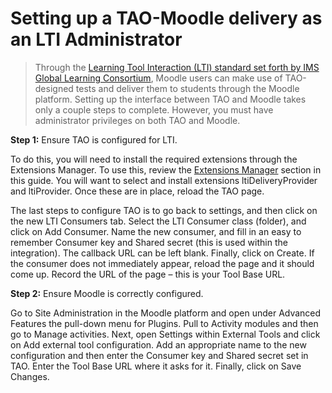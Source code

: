 <!--
    created_at: 2015-05-15
    authors:         
      - Ben Angel    
--> 

# Setting up a TAO-Moodle delivery as an LTI Administrator

>Through the [Learning Tool Interaction (LTI) standard set forth by IMS Global Learning Consortium](http://developers.imsglobal.org/), Moodle users can make use of TAO-designed tests and deliver them to students through the Moodle platform. Setting up the interface between TAO and Moodle takes only a couple steps to complete. However, you must have administrator privileges on both TAO and Moodle.

**Step 1:** Ensure TAO is configured for LTI.

To do this, you will need to install the required extensions through the Extensions Manager. To use this, review the [Extensions Manager](../advanced-features/add-an-extension.md) section in this guide. You will want to select and install extensions ltiDeliveryProvider and ltiProvider. Once these are in place, reload the TAO page.

The last steps to configure TAO is to go back to settings, and then click on the new LTI Consumers tab. Select the LTI Consumer class (folder), and click on Add Consumer. Name the new consumer, and fill in an easy to remember Consumer key and Shared secret (this is used within the integration). The callback URL can be left blank. Finally, click on Create. If the consumer does not immediately appear, reload the page and it should come up. Record the URL of the page – this is your Tool Base URL.

**Step 2:** Ensure Moodle is correctly configured.

Go to Site Administration in the Moodle platform and open under Advanced Features the pull-down menu for Plugins. Pull to Activity modules and then go to Manage activities. Next, open Settings within External Tools and click on Add external tool configuration. Add an appropriate name to the new configuration and then enter the Consumer key and Shared secret set in TAO. Enter the Tool Base URL where it asks for it. Finally, click on Save Changes.
